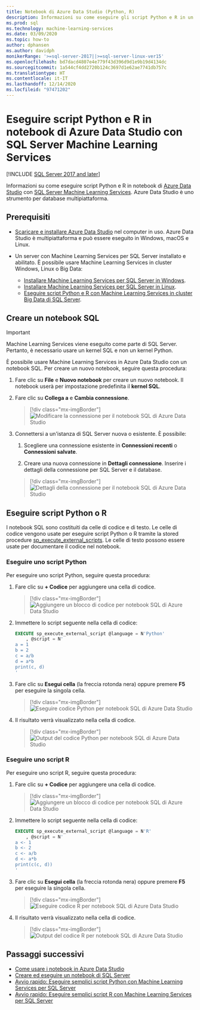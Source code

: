 ```yaml
---
title: Notebook di Azure Data Studio (Python, R)
description: Informazioni su come eseguire gli script Python e R in un notebook in Azure Data Studio con SQL Server Machine Learning Services.
ms.prod: sql
ms.technology: machine-learning-services
ms.date: 03/09/2020
ms.topic: how-to
author: dphansen
ms.author: davidph
monikerRange: '>=sql-server-2017||>=sql-server-linux-ver15'
ms.openlocfilehash: bd7dacd4807e4e779f43d396d9d1e9b19d4134dc
ms.sourcegitcommit: 1a544cf4dd2720b124c3697d1e62ae7741db757c
ms.translationtype: HT
ms.contentlocale: it-IT
ms.lasthandoff: 12/14/2020
ms.locfileid: "97471202"
---
```

# <a name="run-python-and-r-scripts-in-azure-data-studio-notebooks-with-sql-server-machine-learning-services"></a>Eseguire script Python e R in notebook di Azure Data Studio con SQL Server Machine Learning Services
[!INCLUDE [SQL Server 2017 and later](../../includes/applies-to-version/sqlserver2017.md)]

Informazioni su come eseguire script Python e R in notebook di [Azure Data Studio](../../azure-data-studio/what-is.md) con [SQL Server Machine Learning Services](../sql-server-machine-learning-services.md). Azure Data Studio è uno strumento per database multipiattaforma.

## <a name="prerequisites"></a>Prerequisiti

- [Scaricare e installare Azure Data Studio](../../azure-data-studio/download-azure-data-studio.md) nel computer in uso. Azure Data Studio è multipiattaforma e può essere eseguito in Windows, macOS e Linux.

- Un server con Machine Learning Services per SQL Server installato e abilitato. È possibile usare Machine Learning Services in cluster Windows, Linux o Big Data:

  - [Installare Machine Learning Services per SQL Server in Windows](sql-machine-learning-services-windows-install.md).
  - [Installare Machine Learning Services per SQL Server in Linux](../../linux/sql-server-linux-setup-machine-learning.md).
  - [Eseguire script Python e R con Machine Learning Services in cluster Big Data di SQL Server](../../big-data-cluster/machine-learning-services.md).

## <a name="create-a-sql-notebook"></a>Creare un notebook SQL

> [!IMPORTANT]
> Machine Learning Services viene eseguito come parte di SQL Server. Pertanto, è necessario usare un kernel SQL e non un kernel Python.

È possibile usare Machine Learning Services in Azure Data Studio con un notebook SQL. Per creare un nuovo notebook, seguire questa procedura:

1. Fare clic su **File** e **Nuovo notebook** per creare un nuovo notebook. Il notebook userà per impostazione predefinita il **kernel SQL**.

1. Fare clic su **Collega a** e **Cambia connessione**. 

    > [!div class="mx-imgBorder"]
    > ![Modificare la connessione per il notebook SQL di Azure Data Studio](media/ads-attach-to-connection.png)
    
1. Connettersi a un'istanza di SQL Server nuova o esistente. È possibile:

    1. Scegliere una connessione esistente in **Connessioni recenti** o **Connessioni salvate**.

    1. Creare una nuova connessione in **Dettagli connessione**. Inserire i dettagli della connessione per SQL Server e il database.

    > [!div class="mx-imgBorder"]
    > ![Dettagli della connessione per il notebook SQL di Azure Data Studio](media/ads-connection-details.png)  

## <a name="run-python-or-r-scripts"></a>Eseguire script Python o R

I notebook SQL sono costituiti da celle di codice e di testo. Le celle di codice vengono usate per eseguire script Python o R tramite la stored procedure [sp_execute_external_scripts](../../relational-databases/system-stored-procedures/sp-execute-external-script-transact-sql.md). Le celle di testo possono essere usate per documentare il codice nel notebook.

### <a name="run-a-python-script"></a>Eseguire uno script Python

Per eseguire uno script Python, seguire questa procedura:

1. Fare clic su **+ Codice** per aggiungere una cella di codice.

    > [!div class="mx-imgBorder"]
    > ![Aggiungere un blocco di codice per notebook SQL di Azure Data Studio](media/ads-add-code.png)  

1. Immettere lo script seguente nella cella di codice:

    ```sql
    EXECUTE sp_execute_external_script @language = N'Python'
        , @script = N'
    a = 1
    b = 2
    c = a/b
    d = a*b
    print(c, d)
    '
    ```

1. Fare clic su **Esegui cella** (la freccia rotonda nera) oppure premere **F5** per eseguire la singola cella.

    > [!div class="mx-imgBorder"]
    > ![Eseguire codice Python per notebook SQL di Azure Data Studio](media/ads-run-python.png)  

1. Il risultato verrà visualizzato nella cella di codice.

    > [!div class="mx-imgBorder"]
    > ![Output del codice Python per notebook SQL di Azure Data Studio](media/ads-run-python-output.png)  

### <a name="run-an-r-script"></a>Eseguire uno script R

Per eseguire uno script R, seguire questa procedura:

1. Fare clic su **+ Codice** per aggiungere una cella di codice.

    > [!div class="mx-imgBorder"]
    > ![Aggiungere un blocco di codice per notebook SQL di Azure Data Studio](media/ads-add-code.png)  

1. Immettere lo script seguente nella cella di codice:

    ```sql
    EXECUTE sp_execute_external_script @language = N'R'
        , @script = N'
    a <- 1
    b <- 2
    c <- a/b
    d <- a*b
    print(c(c, d))
    '
    ```

1. Fare clic su **Esegui cella** (la freccia rotonda nera) oppure premere **F5** per eseguire la singola cella.

    > [!div class="mx-imgBorder"]
    > ![Eseguire codice R per notebook SQL di Azure Data Studio](media/ads-run-r.png)  

1. Il risultato verrà visualizzato nella cella di codice.

    > [!div class="mx-imgBorder"]
    > ![Output del codice R per notebook SQL di Azure Data Studio](media/ads-run-r-output.png)  

## <a name="next-steps"></a>Passaggi successivi

- [Come usare i notebook in Azure Data Studio](../../azure-data-studio/notebooks/notebooks-guidance.md)
- [Creare ed eseguire un notebook di SQL Server](../../azure-data-studio/notebooks/notebooks-sql-kernel.md)
- [Avvio rapido: Eseguire semplici script Python con Machine Learning Services per SQL Server](../tutorials/quickstart-python-create-script.md)
- [Avvio rapido: Eseguire semplici script R con Machine Learning Services per SQL Server](../tutorials/quickstart-r-create-script.md)